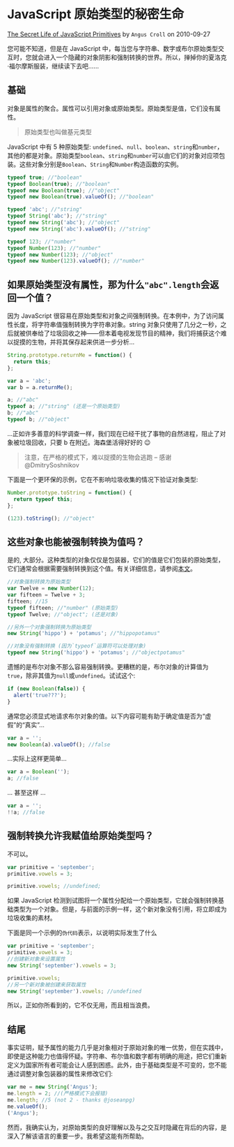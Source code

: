 # JavaScript 原始类型的秘密生命

[The Secret Life of JavaScript Primitives](https://javascriptweblog.wordpress.com/2010/09/27/the-secret-life-of-javascript-primitives/) by `Angus Croll` on 2010-09-27

您可能不知道，但是在 JavaScript 中，每当您与字符串、数字或布尔原始类型交互时，您就会进入一个隐藏的对象阴影和强制转换的世界。所以，掸掉你的夏洛克·福尔摩斯服装，继续读下去吧……

## 基础

对象是属性的聚合。属性可以引用对象或原始类型。原始类型是值，它们没有属性。

> 原始类型也叫做基元类型

JavaScript 中有 5 种原始类型: `undefined`、`null`、`boolean`、`string`和`number`，其他的都是对象。原始类型`boolean`、`string`和`number`可以由它们的对象对应项包装。这些对象分别是`Boolean`、`String`和`Number`构造函数的实例。

```javascript
typeof true; //"boolean"
typeof Boolean(true); //"boolean"
typeof new Boolean(true); //"object"
typeof new Boolean(true).valueOf(); //"boolean"

typeof 'abc'; //"string"
typeof String('abc'); //"string"
typeof new String('abc'); //"object"
typeof new String('abc').valueOf(); //"string"

typeof 123; //"number"
typeof Number(123); //"number"
typeof new Number(123); //"object"
typeof new Number(123).valueOf(); //"number"
```

## 如果原始类型没有属性，那为什么`"abc".length`会返回一个值？

因为 JavaScript 很容易在原始类型和对象之间强制转换。在本例中，为了访问属性长度，将字符串值强制转换为字符串对象。string 对象只使用了几分之一秒，之后就被供奉给了垃圾回收之神——但本着电视发现节目的精神，我们将捕获这个难以捉摸的生物，并将其保存起来供进一步分析...

```javascript
String.prototype.returnMe = function() {
  return this;
};

var a = 'abc';
var b = a.returnMe();

a; //"abc"
typeof a; //"string" (还是一个原始类型)
b; //"abc"
typeof b; //"object"
```

...正如许多善意的科学调查一样，我们现在已经干扰了事物的自然进程，阻止了对象被垃圾回收，只要 b 在附近。海森堡活得好好的 😉

> 注意，在严格的模式下，难以捉摸的生物会逃跑 – 感谢 @DmitrySoshnikov

下面是一个更环保的示例，它在不影响垃圾收集的情况下验证对象类型:

```javascript
Number.prototype.toString = function() {
  return typeof this;
};

(123).toString(); //"object"
```

## 这些对象也能被强制转换为值吗？

是的, 大部分。这种类型的对象仅仅是包装器，它们的值是它们包装的原始类型，它们通常会根据需要强制转换到这个值。有关详细信息，请参阅[本文](https://javascriptweblog.wordpress.com/2010/05/03/the-value-of-valueof/)。

```javascript
//对象强制转换为原始类型
var Twelve = new Number(12);
var fifteen = Twelve + 3;
fifteen; //15
typeof fifteen; //"number" (原始类型)
typeof Twelve; //"object"; (还是对象)

//另外一个对象强制转换为原始类型
new String('hippo') + 'potamus'; //"hippopotamus"

//对象没有强制转换 (因为`typeof`运算符可以处理对象)
typeof new String('hippo') + 'potamus'; //"objectpotamus"
```

遗憾的是布尔对象不那么容易强制转换。更糟糕的是，布尔对象的计算值为`true`，除非其值为`null`或`undefined`。试试这个:

```javascript
if (new Boolean(false)) {
  alert('true???');
}
```

通常您必须显式地请求布尔对象的值。以下内容可能有助于确定值是否为“虚假”的“真实”...

```javascript
var a = '';
new Boolean(a).valueOf(); //false
```

...实际上这样更简单...

```javascript
var a = Boolean('');
a; //false
```

... 甚至这样 ...

```javascript
var a = '';
!!a; //false
```

## 强制转换允许我赋值给原始类型吗？

不可以。

```javascript
var primitive = 'september';
primitive.vowels = 3;

primitive.vowels; //undefined;
```

如果 JavaScript 检测到试图将一个属性分配给一个原始类型，它就会强制转换基础类型为一个对象。但是，与前面的示例一样，这个新对象没有引用，将立即成为垃圾收集的素材。

下面是同一个示例的`伪代码`表示，以说明实际发生了什么

```javascript
var primitive = 'september';
primitive.vowels = 3;
//创建新对象来设置属性
new String('september').vowels = 3;

primitive.vowels;
//另一个新对象被创建来获取属性
new String('september').vowels; //undefined
```

所以，正如你所看到的，它不仅无用，而且相当浪费。

## 结尾

事实证明，赋予属性的能力几乎是对象相对于原始对象的唯一优势，但在实践中，即使是这种能力也值得怀疑。字符串、布尔值和数字都有明确的用途，把它们重新定义为国家所有者可能会让人感到困惑。此外，由于基础类型是不可变的，您不能通过调整对象包装器的属性来修改它们:

```javascript
var me = new String('Angus');
me.length = 2; //(严格模式下会报错)
me.length; //5 (not 2 - thanks @joseanpg)
me.valueOf();
('Angus');
```

然而，我确实认为，对原始类型的良好理解以及与之交互时隐藏在背后的内容，是深入了解该语言的重要一步。我希望这能有所帮助。

